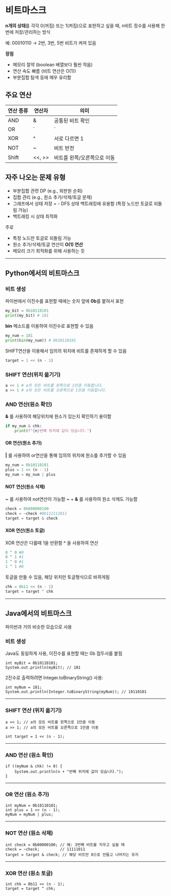 # **비트마스크**

**n개의 상태**를 각각 0(꺼짐) 또는 1(켜짐)으로 표현하고 싶을 때, n비트 정수를 사용해 한 번에 저장/관리하는 방식

예: 00010110 → 2번, 3번, 5번 비트가 켜져 있음

**장점**
- 메모리 절약 (boolean 배열보다 훨씬 작음)
- 연산 속도 빠름 (비트 연산은 O(1))
- 부분집합 탐색 등에 매우 유리함

## 주요 연산

| **연산 종류** | **연산자** | **의미**          |
| --------- | ------- | --------------- |
| AND       | &       | 공통된 비트 확인       |
| OR        | `       | `               |
| XOR       | ^       | 서로 다르면 1        |
| NOT       | ~       | 비트 반전           |
| Shift     | <<, >>  | 비트를 왼쪽/오른쪽으로 이동 |

## **자주 나오는 문제 유형**

- 부분집합 관련 DP (e.g., 외판원 순회)
- 집합 관리 (e.g., 원소 추가/삭제/토글 문제)
- 그래프에서 상태 저장 = - DFS 상태 백트래킹에 유용함 (특정 노드만 토글로 되돌림 가능)
- 백트래킹 시 상태 최적화

주로 
- 특정 노드만 토글로 되돌림 가능
- 원소 추가/삭제/토글 연산이 **O(1) 연산**
- 메모리 크기 최적화를 위해 사용하는 듯

---
## Python에서의 비트마스크

### 비트 생성

파이썬에서 이진수를 표현할 때에는 숫자 앞에 **0b**를 붙혀서 표현

```python
my_bit = 0b10110101
print(my_bit) # 181
```

**bin** 메소드를 이용하여 이진수로 표현할 수 있음

```python
my_num = 181
print(bin(my_num)) # 0b10110101
```

SHIFT연산을 이용해서 임의의 위치에 비트를 존재하게 할 수 있음

```python
target = 1 << (n - 1)
```

### SHIFT 연산(위치 옮기기)

```python
a << 1 # a의 모든 비트를 왼쪽으로 1만큼 이동합니다.  
a >> 1 # a의 모든 비트를 오른쪽으로 1만큼 이동합니다.
```

### AND 연산(원소 확인)

**&** 를 사용하여 해당위치에 원소가 있는지 확인하기 용이함

```python
if my_num & chk: 
    print(f"{n}번째 위치에 값이 있습니다.")
```

#### OR 연산(원소 추가)

**|** 를 사용하여 or연산을 통해 임의의 위치에 원소를 추가할 수 있음

```python
my_num = 0b10110101
plus = 1 << (n - 1)
my_num = my_num | plus
```

#### NOT 연산(원소 삭제)

**~** 를 사용하여 not연산이 가능함
**~** + **&** 를 사용하여 원소 삭제도 가능함

```python
check = 0b000000100
check = ~check #0b111111011
target = target & check
```

#### XOR 연산(원소 토글)

XOR 연산은 다를때 1을 반환함
**^** 을 사용하여 연산

```python
0 ^ 0 #0
0 ^ 1 #1
1 ^ 0 #1
1 ^ 1 #0
```

토글을 만들 수 있음, 해당 위치만 토글형식으로 바뀌게됨

```python
chk = 0b11 << (n - 1)
target = target ^ chk
```


---
## **Java에서의 비트마스크**

파이썬과 거의 비슷한 모습으로 사용

### **비트 생성**

Java도 동일하게 사용, 이진수를 표현할 때는 0b 접두사를 붙힘

```
int myBit = 0b10110101;
System.out.println(myBit); // 181
```

2진수로 출력하려면 Integer.toBinaryString() 사용:

```
int myNum = 181;
System.out.println(Integer.toBinaryString(myNum)); // 10110101
```

---

### **SHIFT 연산 (위치 옮기기)**

```
a << 1; // a의 모든 비트를 왼쪽으로 1만큼 이동
a >> 1; // a의 모든 비트를 오른쪽으로 1만큼 이동
```

```
int target = 1 << (n - 1);
```

---

### **AND 연산 (원소 확인)**


```
if ((myNum & chk) != 0) {
    System.out.println(n + "번째 위치에 값이 있습니다.");
}
```

---

### **OR 연산 (원소 추가)**


```
int myNum = 0b10110101;
int plus = 1 << (n - 1);
myNum = myNum | plus;
```

---

### **NOT 연산 (원소 삭제)**


```
int check = 0b00000100; // 예: 3번째 비트를 지우고 싶을 때
check = ~check;         // 11111011
target = target & check; // 해당 비트만 0으로 만들고 나머지는 유지
```

---

### **XOR 연산 (원소 토글)**

```
int chk = 0b11 << (n - 1);
target = target ^ chk;
```
